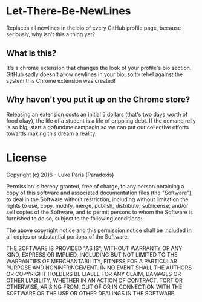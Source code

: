 # Let-There-Be-NewLines
Replaces all newlines in the bio of every GitHub profile page, because seriously, why isn't this a thing yet?

## What is this?
It's a chrome extension that changes the look of your profile's bio section.
GitHub sadly doesn't allow newlines in your bio, so to rebel against the system this Chrome extension was created!

## Why haven't you put it up on the Chrome store?
Releasing an extension costs an initial 5 dollars (that's two days worth of food okay), the life of a student is a life of crippling debt.
If the demand relly is so big; start a gofundme campagin so we can put our collective efforts towards making this dream a reality.

# License
Copyright (c) 2016 - Luke Paris (Paradoxis)

Permission is hereby granted, free of charge, to any person obtaining a copy of this software and associated documentation files (the "Software"), to deal in the Software without restriction, including without limitation the rights to use, copy, modify, merge, publish, distribute, sublicense, and/or sell copies of the Software, and to permit persons to whom the Software is furnished to do so, subject to the following conditions:

The above copyright notice and this permission notice shall be included in all copies or substantial portions of the Software.

THE SOFTWARE IS PROVIDED "AS IS", WITHOUT WARRANTY OF ANY KIND, EXPRESS OR IMPLIED, INCLUDING BUT NOT LIMITED TO THE WARRANTIES OF MERCHANTABILITY, FITNESS FOR A PARTICULAR PURPOSE AND NONINFRINGEMENT. IN NO EVENT SHALL THE AUTHORS OR COPYRIGHT HOLDERS BE LIABLE FOR ANY CLAIM, DAMAGES OR OTHER LIABILITY, WHETHER IN AN ACTION OF CONTRACT, TORT OR OTHERWISE, ARISING FROM, OUT OF OR IN CONNECTION WITH THE SOFTWARE OR THE USE OR OTHER DEALINGS IN THE SOFTWARE.
